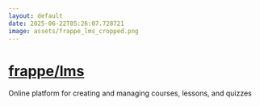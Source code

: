 ```yaml
---
layout: default
date: 2025-06-22T05:26:07.728721
image: assets/frappe_lms_cropped.png
---
```


# [frappe/lms](https://github.com/frappe/lms)

Online platform for creating and managing courses, lessons, and quizzes

